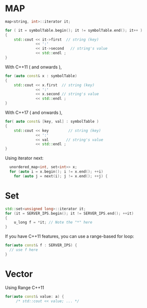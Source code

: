 # MAP

```c++
map<string, int>::iterator it;

for ( it = symbolTable.begin(); it != symbolTable.end(); it++ )
{
    std::cout << it->first  // string (key)
              << ':'
              << it->second   // string's value
              << std::endl ;
}
```

With C++11 ( and onwards ),

```c++
for (auto const& x : symbolTable)
{
    std::cout << x.first  // string (key)
              << ':'
              << x.second // string's value
              << std::endl ;
}
```

With C++17 ( and onwards ),

```c++
for( auto const& [key, val] : symbolTable )
{
    std::cout << key         // string (key)
              << ':'
              << val        // string's value
              << std::endl ;
}
```

Using iterator next:

```c++
  unordered_map<int, set<int>> x;
  for (auto i = x.begin(); i != x.end(); ++i)
    for (auto j = next(i); j != x.end(); ++j) {
```

# Set

```c++
std::set<unsigned long>::iterator it;
for (it = SERVER_IPS.begin(); it != SERVER_IPS.end(); ++it)
{
    u_long f = *it; // Note the "*" here
}
```

If you have C++11 features, you can use a range-based for loop:

```c++
for(auto const& f : SERVER_IPS) {
  // use f here
}
```

# Vector

Using Range C++11

```c++
for(auto const& value: a) {
     /* std::cout << value; ... */
```
